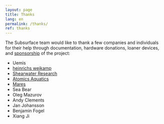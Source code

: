 ```yaml
---
layout: page
title: Thanks
lang: en
permalink: /thanks/
ref: thanks
---
```


The Subsurface team would like to thank a few companies and individuals for their help through documentation, hardware donations, loaner devices, and [sponsorship](https://github.com/sponsors/subsurface) of the project:

- Uemis
- [heinrichs weikamp](http://www.heinrichsweikamp.com)
- [Shearwater Research](http://www.shearwaterresearch.com)
- [Atomics Aquatics](http://www.atomicaquatics.com)
- [Mares](http://www.mares.com)
- Sea Bear
- Oleg Mazurov
- Andy Clements
- Jan Johansson
- Benjamin Fogel
- Xiang Ji

<br/>

<br/>



